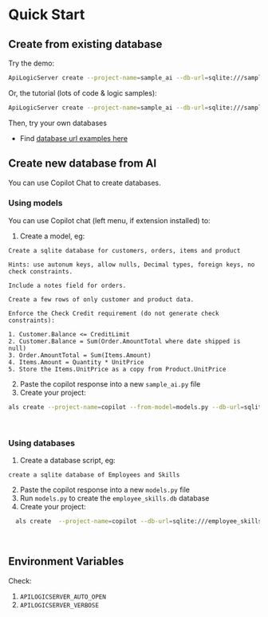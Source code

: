 # Quick Start

## Create from existing database

Try the demo:

```bash
ApiLogicServer create --project-name=sample_ai --db-url=sqlite:///sample_ai.sqlite
```

Or, the tutorial (lots of code & logic samples):
```bash
ApiLogicServer create --project-name=sample_ai --db-url=sqlite:///sample_ai.sqlite
```

Then, try your own databases

* Find [database url examples here](https://apilogicserver.github.io/Docs/Database-Connectivity/)


## Create new database from AI

You can use Copilot Chat to create databases.

### Using models

You can use Copilot chat (left menu, if extension installed) to:

1. Create a model, eg:
```
Create a sqlite database for customers, orders, items and product

Hints: use autonum keys, allow nulls, Decimal types, foreign keys, no check constraints.

Include a notes field for orders.

Create a few rows of only customer and product data.

Enforce the Check Credit requirement (do not generate check constraints):

1. Customer.Balance <= CreditLimit
2. Customer.Balance = Sum(Order.AmountTotal where date shipped is null)
3. Order.AmountTotal = Sum(Items.Amount)
4. Items.Amount = Quantity * UnitPrice
5. Store the Items.UnitPrice as a copy from Product.UnitPrice
```
2. Paste the copilot response into a new `sample_ai.py` file
3. Create your project:

```bash
als create --project-name=copilot --from-model=models.py --db-url=sqlite
```

&nbsp;

### Using databases

1. Create a database script, eg:
```
create a sqlite database of Employees and Skills
```
2. Paste the copilot response into a new `models.py` file
3. Run `models.py` to create the `employee_skills.db` database
2. Create your project:

```bash
  als create  --project-name=copilot --db-url=sqlite:///employee_skills.db

```

&nbsp;

## Environment Variables

Check:
1. `APILOGICSERVER_AUTO_OPEN`
2. `APILOGICSERVER_VERBOSE`
